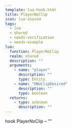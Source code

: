 ```yaml
---
template: lua-hook.html
title: PlayerNoClip
icon: lua-shared
tags:
  - lua
  - shared
  - needs-verification
  - needs-example
lua:
  function: PlayerNoClip
  realm: shared
  description: ""
  arguments:
    - name: "player"
      description: ""
      type: Entity
    - name: "bNoClipDesired"
      description: ""
      type: boolean
  returns:
    - type: unknown
      description: ""
---
```


<div class="lua__search__keywords">
hook PlayerNoClip &#x2013; ""
</div>
